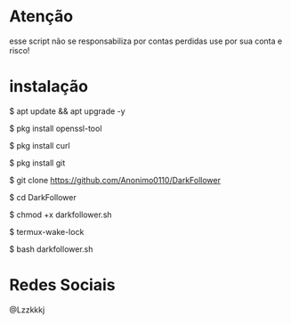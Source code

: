 # Atenção 

esse script não se responsabiliza por contas perdidas
use por sua conta e risco!






# instalação 
$ apt update && apt upgrade -y

$ pkg install openssl-tool

$ pkg install curl

$ pkg install git

$ git clone https://github.com/Anonimo0110/DarkFollower

$ cd DarkFollower

$ chmod +x darkfollower.sh

$ termux-wake-lock

$ bash darkfollower.sh





# Redes Sociais
@Lzzkkkj

